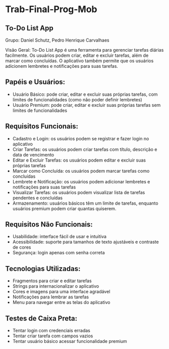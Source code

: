 # Trab-Final-Prog-Mob
## To-Do List App
Grupo: Daniel Schutz, Pedro Henrique Carvalhaes

Visão Geral: To-Do List App é uma ferramenta para gerenciar tarefas diárias facilmente. Os usuários podem criar, editar e excluir tarefas, além de marcar como concluídas. O aplicativo também permite que os usuários adicionem lembretes e notificações para suas tarefas.

## Papéis e Usuários:

- Usuário Básico: pode criar, editar e excluir suas próprias tarefas, com limites de funcionalidades (como não poder definir lembretes)
- Usuário Premium: pode criar, editar e excluir suas próprias tarefas sem limites de funcionalidades

## Requisitos Funcionais:

- Cadastro e Login: os usuários podem se registrar e fazer login no aplicativo
- Criar Tarefas: os usuários podem criar tarefas com título, descrição e data de vencimento
- Editar e Excluir Tarefas: os usuários podem editar e excluir suas próprias tarefas
- Marcar como Concluída: os usuários podem marcar tarefas como concluídas
- Lembrete e Notificação: os usuários podem adicionar lembretes e notificações para suas tarefas
- Visualizar Tarefas: os usuários podem visualizar lista de tarefas pendentes e concluídas
- Armazenamento: usuários básicos têm um limite de tarefas, enquanto usuários premium podem criar quantas quiserem.


## Requisitos Não Funcionais:

- Usabilidade: interface fácil de usar e intuitiva
- Acessibilidade: suporte para tamanhos de texto ajustáveis e contraste de cores
- Segurança: login apenas com senha correta

## Tecnologias Utilizadas:

- Fragmentos para criar e editar tarefas
- Strings para internacionalizar o aplicativo
- Cores e imagens para uma interface agradável
- Notificações para lembrar as tarefas
- Menu para navegar entre as telas do aplicativo

## Testes de Caixa Preta:

- Tentar login com credenciais erradas
- Tentar criar tarefa com campos vazios
- Tentar usuário básico acessar funcionalidade premium
